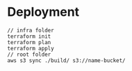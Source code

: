 # Deployment

```
// infra folder
terraform init
terraform plan
terraform apply
// root folder
aws s3 sync ./build/ s3://name-bucket/
```
